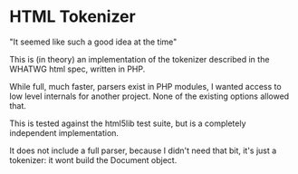HTML Tokenizer
==============

"It seemed like such a good idea at the time"

This is (in theory) an implementation of the tokenizer described in the WHATWG html spec, written in PHP.

While full, much faster, parsers exist in PHP modules, I wanted access to low level internals for another project.
None of the existing options allowed that.

This is tested against the html5lib test suite, but is a completely independent implementation.

It does not include a full parser, because I didn't need that bit, it's just a tokenizer: it wont build
the Document object.
